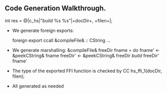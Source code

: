 Code Generation
Walkthrough.
---

int res = @|c_hs|"*build* %s %s"|+docDir+, +filen+|;

- We generate foreign exports:

    foreign export ccall &compileFile& :: CString ...

- We generate marshalling:
    &compileFile& freeDir fname = do
      fname'   <- &peekCString& fname
      freeDir' <- &peekCString& freeDir
      *build* freeDir' fname'

- The type of the exported FFI function is checked by CC
    hs_ffi_1(docDir, filen);

- All generated as needed
